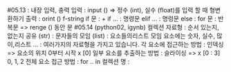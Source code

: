 #05.13 : 내장 입력, 충력
입력 : input () => 정수 (int), 실수 (float)를 입력 할 때 형변환하기
출력 : orint () f-string
if 문 : + if ... : 명령문 elif ... : 명령문 else :
for 문 : 반복문 => renge ()
동안 문
#05.14 (python02, igynb)
컬렉션 자료형 : 순서 있는지, 없는지
공유 (str) : 문자들의 모임
(list) : 요소들의리스트 모임
요소에는 숫자, 실수, 많이,리스트 ... : 여러가지의 자료형을 가지고 있습니다.
각 요소에 접근하는 방법 : 인덱싱 => 요소의 위치 0부터 시작 x [0]
일부 요소를 추출하는 방법 : 슬라이싱 => x [0 : 3] 0, 1, 2
전체 요소 접근 방법 : for .. in 컬렉션 명 :

